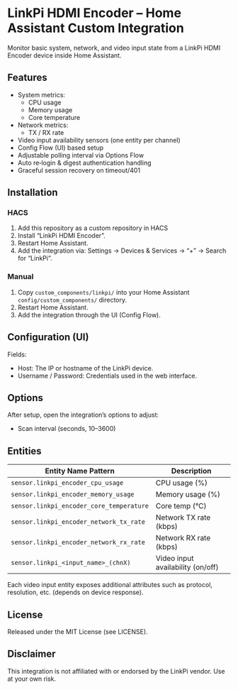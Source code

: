 # LinkPi HDMI Encoder – Home Assistant Custom Integration

Monitor basic system, network, and video input state from a LinkPi HDMI Encoder device inside Home Assistant.

## Features

- System metrics:
  - CPU usage
  - Memory usage
  - Core temperature
- Network metrics:
  - TX / RX rate
- Video input availability sensors (one entity per channel)
- Config Flow (UI) based setup
- Adjustable polling interval via Options Flow
- Auto re‑login & digest authentication handling
- Graceful session recovery on timeout/401

## Installation

### HACS
1. Add this repository as a custom repository in HACS
2. Install “LinkPi HDMI Encoder”.
3. Restart Home Assistant.
4. Add the integration via: Settings → Devices & Services → “+” → Search for “LinkPi”.

### Manual
1. Copy `custom_components/linkpi/` into your Home Assistant `config/custom_components/` directory.
2. Restart Home Assistant.
3. Add the integration through the UI (Config Flow).

## Configuration (UI)
Fields:
- Host: The IP or hostname of the LinkPi device.
- Username / Password: Credentials used in the web interface.

## Options
After setup, open the integration’s options to adjust:
- Scan interval (seconds, 10–3600)

## Entities

| Entity Name Pattern | Description |
|---------------------|-------------|
| `sensor.linkpi_encoder_cpu_usage` | CPU usage (%) |
| `sensor.linkpi_encoder_memory_usage` | Memory usage (%) |
| `sensor.linkpi_encoder_core_temperature` | Core temp (°C) |
| `sensor.linkpi_encoder_network_tx_rate` | Network TX rate (kbps) |
| `sensor.linkpi_encoder_network_rx_rate` | Network RX rate (kbps) |
| `sensor.linkpi_<input_name>_(chnX)` | Video input availability (on/off) |

Each video input entity exposes additional attributes such as protocol, resolution, etc. (depends on device response).


## License

Released under the MIT License (see LICENSE).

## Disclaimer

This integration is not affiliated with or endorsed by the LinkPi vendor. Use at your own risk.
